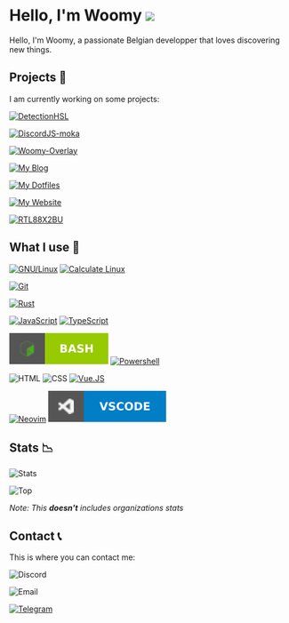 # Hello, I'm Woomy <img src="https://media.giphy.com/media/hvRJCLFzcasrR4ia7z/giphy.gif" width="25px">
Hello, I'm Woomy, a passionate Belgian developper that loves discovering new things.

## Projects 🔧
I am currently working on some projects:

[![DetectionHSL](https://img.shields.io/static/v1?label=DetectionHSL&color=green&style=for-the-badge&logo=powershell&link=https://github.com/DetectionHSL&message=GITHUB)](https://github.com/DetectionHSL)

[![DiscordJS-moka](https://img.shields.io/static/v1?label=DiscordJS-moka&color=lightblue&style=for-the-badge&logo=typescript&link=https://github.com/discordjs-moka/moka&message=GITHUB)](https://github.com/Discordjs-moka)

[![Woomy-Overlay](https://img.shields.io/static/v1?label=Woomy-Overlay&color=purple&style=for-the-badge&logo=gentoo&link=https://github.com/woomy4680-exe/Woomy-Overlay&message=GITHUB)](https://github.com/Woomy4680-exe/Woomy-Overlay)

[![My Blog](https://img.shields.io/static/v1?label=Blog&color=yellow&style=for-the-badge&logo=markdown&link=https://woomy4680-exe.github.io/blog&message=WEBSITE)](https://woomy4680-exe.github.io/blog)
  
[![My Dotfiles](https://img.shields.io/static/v1?label=Dotfiles&color=green&style=for-the-badge&logo=linux&link=https://github.com/Woomy4680-exe/dotfiles-portable&message=GITHUB)](https://github.com/Woomy4680-exe/Dotfiles-Portable)

[![My Website](https://img.shields.io/static/v1?label=Website&color=orange&style=for-the-badge&logo=html5&link=https://woomy4680-exe.github.io&message=WEBSITE)](https://woomy4680-exe.github.io)

[![RTL88X2BU](https://img.shields.io/static/v1?label=RTL88X2BU-Debian&color=red&style=for-the-badge&logo=debian&link=https://github.com/Woomy4680-exe/RTL88x2BU-Debian&message=GITHUB)](https://github.com/Woomy4680-exe/RTL88x2BU-Debian)

## What I use 🔨
[![GNU/Linux](https://img.shields.io/static/v1?label=&color=yellow&style=for-the-badge&logo=linux&message=GNU/Linux&labelColor=grey)](https://kernel.org) [![Calculate Linux](https://img.shields.io/static/v1?label=&color=orange&style=for-the-badge&logo=gentoo&message=Calculate-Linux&labelColor=grey)](https://calculate-linux.org)

[![Git](https://img.shields.io/static/v1?label=&color=white&style=for-the-badge&logo=git&message=Git&labelColor=grey)](https://git-scm.org)

[![Rust](https://img.shields.io/static/v1?label=&color=red&style=for-the-badge&logo=rust&message=Rust&labelColor=grey)](https://rust-lang.org)

[![JavaScript](https://img.shields.io/static/v1?label=&color=yellow&style=for-the-badge&logo=javascript&message=JavaScript&labelColor=grey)](https://js.org)
[![TypeScript](https://img.shields.io/static/v1?label=&color=blue&style=for-the-badge&logo=typescript&message=TypeScript&labelColor=grey)](https://www.typescriptlang.org)

[![Bash](./Images/bash.svg)](https://www.gnu.org/software/bash/)
[![Powershell](https://img.shields.io/static/v1?label=&color=blue&style=for-the-badge&logo=powershell&message=Powershell&labelColor=grey)](https://microsoft.com/powershell)

![HTML](https://img.shields.io/static/v1?label=&color=red&style=for-the-badge&logo=html5&message=HTML&labelColor=grey)
![CSS](https://img.shields.io/static/v1?label=&color=9cf&style=for-the-badge&logo=css3&message=CSS&labelColor=grey)
[![Vue.JS](https://img.shields.io/static/v1?label=&color=green&style=for-the-badge&logo=vue.js&message=Vue.JS&labelColor=grey)](https://vuejs.org)

[![Neovim](https://img.shields.io/static/v1?label=&color=177013&style=for-the-badge&logo=vim&message=Neovim&labelColor=grey)](https://neovim.io)
[![Visual Studio Code](./Images/vscode.svg)](https://code.visualstudio.com)

## Stats 📉
![Stats](https://github-readme-stats.vercel.app/api?username=Woomy4680-exe&show_icons=true&theme=cobalt)

![Top](https://github-readme-stats.vercel.app/api/top-langs/?username=Woomy4680-exe&layout=compact)

*Note: This **doesn't** includes organizations stats*

## Contact 📞
This is where you can contact me:

![Discord](https://img.shields.io/static/v1?label=&color=blue&style=for-the-badge&logo=discord&message=Woomy&labelColor=lightblue)

![Email](https://img.shields.io/static/v1?label=&color=orange&style=for-the-badge&logo=gmail&message=contact@woomy.ovh&labelColor=yellow)

[![Telegram](https://img.shields.io/static/v1?label=&color=9cf&style=for-the-badge&logo=telegram&message=@woomy4680_exe&labelColor=blue)](https://t.me/woomy4680-exe)
